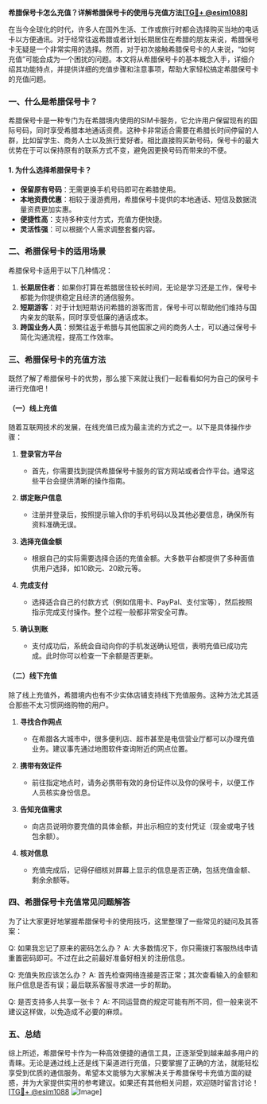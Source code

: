**希腊保号卡怎么充值？详解希腊保号卡的使用与充值方法[[TG💪+ @esim1088](https://t.me/s/esim1088)]**

在当今全球化的时代，许多人在国外生活、工作或旅行时都会选择购买当地的电话卡以方便通讯。对于经常往返希腊或者计划长期居住在希腊的朋友来说，希腊保号卡无疑是一个非常实用的选择。然而，对于初次接触希腊保号卡的人来说，“如何充值”可能会成为一个困扰的问题。本文将从希腊保号卡的基本概念入手，详细介绍其功能特点，并提供详细的充值步骤和注意事项，帮助大家轻松搞定希腊保号卡的充值问题。

### 一、什么是希腊保号卡？

希腊保号卡是一种专门为在希腊境内使用的SIM卡服务，它允许用户保留现有的国际号码，同时享受希腊本地通话资费。这种卡非常适合需要在希腊长时间停留的人群，比如留学生、商务人士以及旅行爱好者。相比直接购买新号码，保号卡的最大优势在于可以保持原有的联系方式不变，避免因更换号码而带来的不便。

#### 1. 为什么选择希腊保号卡？
- **保留原有号码**：无需更换手机号码即可在希腊使用。
- **本地资费优惠**：相较于漫游费用，希腊保号卡提供的本地通话、短信及数据流量资费更加实惠。
- **便捷性高**：支持多种支付方式，充值方便快捷。
- **灵活性强**：可以根据个人需求调整套餐内容。

### 二、希腊保号卡的适用场景

希腊保号卡适用于以下几种情况：
1. **长期居住者**：如果你打算在希腊居住较长时间，无论是学习还是工作，保号卡都能为你提供稳定且经济的通信服务。
2. **短期游客**：对于计划短期访问希腊的游客而言，保号卡可以帮助他们维持与国内亲友的联系，同时享受低廉的通话成本。
3. **跨国业务人员**：频繁往返于希腊与其他国家之间的商务人士，可以通过保号卡简化沟通流程，提高工作效率。

### 三、希腊保号卡的充值方法

既然了解了希腊保号卡的优势，那么接下来就让我们一起看看如何为自己的保号卡进行充值吧！

#### （一）线上充值

随着互联网技术的发展，在线充值已成为最主流的方式之一。以下是具体操作步骤：

1. **登录官方平台**
   - 首先，你需要找到提供希腊保号卡服务的官方网站或者合作平台。通常这些平台会提供清晰的操作指南。
   
2. **绑定账户信息**
   - 注册并登录后，按照提示输入你的手机号码以及其他必要信息，确保所有资料准确无误。
   
3. **选择充值金额**
   - 根据自己的实际需要选择合适的充值金额。大多数平台都提供了多种面值供用户选择，如10欧元、20欧元等。
   
4. **完成支付**
   - 选择适合自己的付款方式（例如信用卡、PayPal、支付宝等），然后按照指示完成支付操作。整个过程一般都非常安全可靠。
   
5. **确认到账**
   - 支付成功后，系统会自动向你的手机发送确认短信，表明充值已成功完成。此时你可以检查一下余额是否更新。

#### （二）线下充值

除了线上充值外，希腊境内也有不少实体店铺支持线下充值服务。这种方法尤其适合那些不太习惯网络购物的用户。

1. **寻找合作网点**
   - 在希腊各大城市中，很多便利店、超市甚至是电信营业厅都可以办理充值业务。建议事先通过地图软件查询附近的网点位置。
   
2. **携带有效证件**
   - 前往指定地点时，请务必携带有效的身份证件以及你的保号卡，以便工作人员核实身份信息。
   
3. **告知充值需求**
   - 向店员说明你要充值的具体金额，并出示相应的支付凭证（现金或电子钱包余额）。
   
4. **核对信息**
   - 充值完成后，记得仔细核对屏幕上显示的信息是否正确，包括充值金额、剩余余额等。

### 四、希腊保号卡充值常见问题解答

为了让大家更好地掌握希腊保号卡的使用技巧，这里整理了一些常见的疑问及其答案：

Q: 如果我忘记了原来的密码怎么办？
A: 大多数情况下，你只需拨打客服热线申请重置密码即可。不过在此之前最好准备好相关的注册信息。

Q: 充值失败应该怎么办？
A: 首先检查网络连接是否正常；其次查看输入的金额和账户信息是否有误；最后联系客服寻求进一步的帮助。

Q: 是否支持多人共享一张卡？
A: 不同运营商的规定可能有所不同，但一般来说不建议这样做，以免造成不必要的麻烦。

### 五、总结

综上所述，希腊保号卡作为一种高效便捷的通信工具，正逐渐受到越来越多用户的青睐。无论是通过线上还是线下渠道进行充值，只要掌握了正确的方法，就能轻松享受到优质的通信服务。希望本文能够为大家解决关于希腊保号卡充值方面的疑惑，并为大家提供实用的参考建议。如果还有其他相关问题，欢迎随时留言讨论！[[TG💪+ @esim1088](https://t.me/s/esim1088) ![Image](https://i.postimg.cc/4NQfJmqS/Snipaste-2025-05-13-00-14-12.png)]